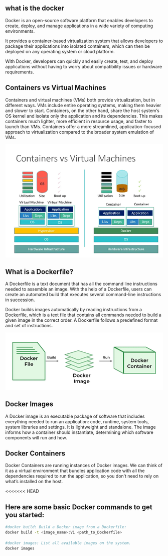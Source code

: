 ## what is the docker
Docker is an open-source software platform that enables developers to create, deploy, and manage applications in a wide variety of computing environments.

It provides a container-based virtualization system that allows developers to package their applications into isolated containers, which can then be deployed on any operating system or cloud platform.

With Docker, developers can quickly and easily create, test, and deploy applications without having to worry about compatibility issues or hardware requirements.

## Containers vs Virtual Machines
Containers and virtual machines (VMs) both provide virtualization, but in different ways. VMs include entire operating systems, making them heavier and slower to start. Containers, on the other hand, share the host system’s OS kernel and isolate only the application and its dependencies. This makes containers much lighter, more efficient in resource usage, and faster to launch than VMs. Containers offer a more streamlined, application-focused approach to virtualization compared to the broader system emulation of VMs.

![alt text](image.png)

## What is a Dockerfile?
A Dockerfile is a text document that has all the command line instructions needed to assemble an image. With the help of a Dockerfile, users can create an automated build that executes several command-line instructions in succession.

Docker builds images automatically by reading instructions from a Dockerfile, which is a text file that contains all commands needed to build a given image in the correct order. A Dockerfile follows a predefined format and set of instructions.

![alt text](image-1.png)

## Docker Images

A Docker image is an executable package of software that includes everything needed to run an application: code, runtime, system tools, system libraries and settings. It is lightweight and standalone. The image informs how a container should instantiate, determining which software components will run and how.

## Docker Containers

Docker Containers are running instances of Docker images. We can think of it as a virtual environment that bundles application code with all the dependencies required to run the application, so you don’t need to rely on what’s installed on the host.

<<<<<<< HEAD
## Here are some basic Docker commands to get you started:

```sh
#docker build: Build a Docker image from a Dockerfile:
docker build -t <image_name>:V1 <path_to_Dockerfile>

#docker images: List all available images on the system.
docker images
